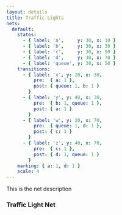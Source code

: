 ```yaml
---
layout: details 
title: Traffic Lights 
nets:
  default:
    states: 
      - { label: 'a',     y: 30, x: 10 }
      - { label: 'b',     y: 30, x: 30 }
      - { label: 'c',     y: 30, x: 90 }
      - { label: 'd',     y: 30, x: 70 }
      - { label: 'queue', y: 30, x: 50 }
    transitions:
      - { label: 'x', y: 20, x: 30,
          pre:  { a: 1 },
          post: { queue: 1, b: 1 }
        }
      - { label: 'y', y: 40, x: 30,
          pre:  { b: 1, queue: 1 },
          post: { a: 1 }
        }
      - { label: 'w', y: 20, x: 70,
          pre:  { queue: 1, d: 1 },
          post: { c: 1 }
        }
      - { label: 'z', y: 40, x: 70,
          pre:  { c: 1 },
          post: { d: 1, queue: 1 }
        }
    marking: { a: 1, d: 1 }
    scale: 4
---
```

<!-- first paragraph is the net description -->
This is the net description

### Traffic Light Net

<script>addNetByName('default')</script>